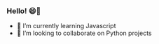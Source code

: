 ### Hello! 😄👋

- 🌱 I’m currently learning Javascript
- 👯 I’m looking to collaborate on Python projects
